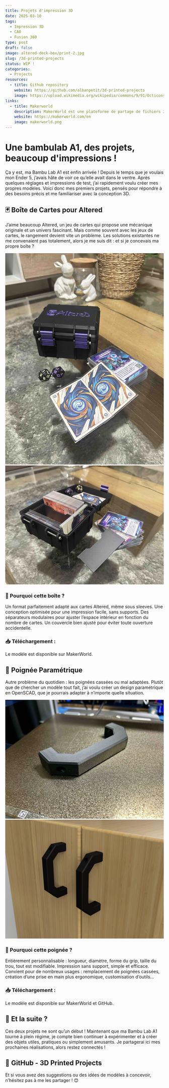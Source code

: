 ```yaml
---
title: Projets d'impression 3D
date: 2025-03-10
tags:
  - Impression 3D
  - CAO
  - Fusion 360
type: post
draft: false
image: altered-deck-box/print-2.jpg
slug: /3d-printed-projects
status: WIP !
categories:
  - Projects
resources:
  - title: Github repository
    website: https://github.com/albanpetit/3d-printed-projects
    image: https://upload.wikimedia.org/wikipedia/commons/9/91/Octicons-mark-github.svg
links:
  - title: Makerworld
    description: MakerWorld est une plateforme de partage de fichiers 3D dédiée à l'impression 3D, similaire à Printables, Yeggi et Thingiverse, mais avec une orientation plus spécifique vers l'écosystème Bambu Lab.
    website: https://makerworld.com/en
    image: makerworld.png
---
```


# Une bambulab A1, des projets, beaucoup d'impressions !

Ça y est, ma Bambu Lab A1 est enfin arrivée ! Depuis le temps que je voulais mon Ender 5, j’avais hâte de voir ce qu’elle avait dans le ventre. Après quelques réglages et impressions de test, j’ai rapidement voulu créer mes propres modèles. Voici donc mes premiers projets, pensés pour répondre à des besoins précis et me familiariser avec la conception 3D.

## 🃏 Boîte de Cartes pour Altered
 

J’aime beaucoup Altered, un jeu de cartes qui propose une mécanique originale et un univers fascinant. Mais comme souvent avec les jeux de cartes, le rangement devient vite un problème. Les solutions existantes ne me convenaient pas totalement, alors je me suis dit : et si je concevais ma propre boîte ?

![Photo 1](altered-deck-box/print-1.jpg) ![Photo 2](altered-deck-box/print-2.jpg)

### 🔹 Pourquoi cette boîte ?

Un format parfaitement adapté aux cartes Altered, même sous sleeves.
Une conception optimisée pour une impression facile, sans supports.
Des séparateurs modulaires pour ajuster l’espace intérieur en fonction du nombre de cartes.
Un couvercle bien ajusté pour éviter toute ouverture accidentelle.

### 📥 Téléchargement :

Le modèle est disponible sur MakerWorld.

## 🔧 Poignée Paramétrique

Autre problème du quotidien : les poignées cassées ou mal adaptées. Plutôt que de chercher un modèle tout fait, j’ai voulu créer un design paramétrique en OpenSCAD, que je pourrais adapter à n’importe quelle situation.

![Photo 1](customizable-handle/print-1.jpeg) ![Rendu 1](customizable-handle/render-2.jpg)

### 🔹 Pourquoi cette poignée ?

Entièrement personnalisable : longueur, diamètre, forme du grip, taille du trou, tout est modifiable.
Impression sans support, simple et efficace.
Convient pour de nombreux usages : remplacement de poignées cassées, création d’une prise en main plus ergonomique, customisation d’outils…

### 📥 Téléchargement :

Le modèle est disponible sur MakerWorld et GitHub.

## 🚀 Et la suite ?

Ces deux projets ne sont qu’un début ! Maintenant que ma Bambu Lab A1 tourne à plein régime, je compte bien continuer à expérimenter et à créer des objets utiles, pratiques ou simplement amusants. Je partagerai ici mes prochaines réalisations, alors restez connectés !

## 🔗 GitHub - 3D Printed Projects

Et si vous avez des suggestions ou des idées de modèles à concevoir, n’hésitez pas à me les partager ! 😊